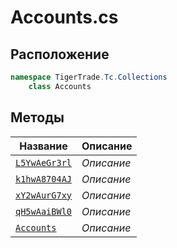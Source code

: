 
# Accounts.cs
## Расположение
```csharp
namespace TigerTrade.Tc.Collections  
    class Accounts
```

## Методы
| Название | Описание |
| --- | --- |
| [`L5YwAeGr3rl`](./metody/L5YwAeGr3rl.md) | *Описание* |
| [`k1hwA8704AJ`](./metody/k1hwA8704AJ.md) | *Описание* |
| [`xY2wAurG7xy`](./metody/xY2wAurG7xy.md) | *Описание* |
| [`qH5wAaiBWl0`](./metody/qH5wAaiBWl0.md) | *Описание* |
| [`Accounts`](./metody/Accounts.md) | *Описание* |
